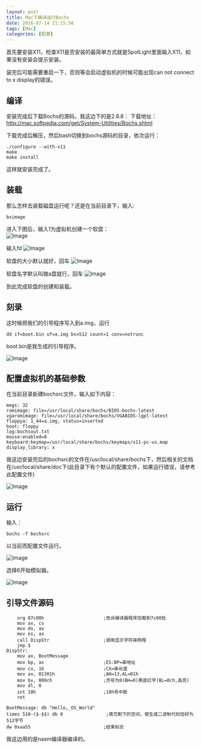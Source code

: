 ```yaml
---
layout: post
title: Mac下编译运行Bochs
date: 2016-07-14 21:15:58
tags: [Mac]
categories: [配置]
---
```

首先要安装X11，检查X11是否安装的最简单方式就是SpotLight里面输入X11，如果没有安装会提示安装。

装完后可能需要重启一下，否则等会启动虚拟机的时候可能出现can not connect to x display的错误。

##  编译

安装完成后下载Bochs的源码，我这边下的是2.6.8：
下载地址：http://mac.softpedia.com/get/System-Utilities/Bochs.shtml

下载完成后解压，然后bash切换到bochs源码的目录，依次运行：

    ./configure --with-x11
    make
    make install

这样就安装完成了。

##  装载
那么怎样去装载磁盘运行呢？还是在当前目录下，输入:

    bximage

进入下图后，输入1为虚拟机创建一个软盘：  
![Image](/images/2016-07-14-bochs-01.png)  

输入fd
![Image](/images/2016-07-14-bochs-02.png)  

软盘的大小默认就好，回车
![Image](/images/2016-07-14-bochs-03.png)  

软盘名字默认叫做a盘就行，回车
![Image](/images/2016-07-14-bochs-04.png)  

到此完成软盘的创建和装载。

##  刻录
这时候把我们的引导程序写入到a.img，运行

    dd if=boot.bin of=a.img bs=512 count=1 conv=notrunc

boot.bin是我生成的引导程序。

![Image](/images/2016-07-14-bochs-05.png)  

##  配置虚拟机的基础参数
在当前目录新建bochsrc文件，输入如下内容：

    megs: 32
    romimage: file=/usr/local/share/bochs/BIOS-bochs-latest
    vgaromimage: file=/usr/local/share/bochs/VGABIOS-lgpl-latest
    floppya: 1_44=a.img, status=inserted
    boot: floppy
    log:bochsout.txt
    mouse:enabled=0
    keyboard:keymap=/usr/local/share/bochs/keymaps/x11-pc-us.map
    display_library: x

我这边安装完后的bochsrc的文件在/usr/local/share/bochs下，然后相关的文档在/usr/local/share/doc下(此目录下有个默认的配置文件，如果运行错误，请参考此配置文件)

![Image](/images/2016-07-14-bochs-06.png)  

##  运行
输入：

    bochs -f bochsrc

以当前而配置文件运行。

![Image](/images/2016-07-14-bochs-07.png)  

选择6开始模拟器。

![Image](/images/2016-07-14-bochs-08.png)  

##  引导文件源码

        org 07c00h                      ;告诉编译器程序加载到7c00处
        mov ax, cs                      
        mov ds, ax
        mov es, ax
        call DispStr                    ;调用显示字符串例程
        jmp $
    DispStr:
        mov ax, BootMessage
        mov bp, ax                      ;ES:BP=串地址
        mov cx, 16                      ;CX=串长度
        mov ax, 01301h                  ;AH=13,AL=01h
        mov bx, 000ch                   ;页号为0(BH=0)黑底红字(BL=0ch,高亮)
        mov dl, 0
        int 10h                         ;10h号中断
        ret

    BootMessage: db "Hello,_OS_World"
    times 510-($-$$) db 0                ;填充剩下的空间，使生成二进制代码恰好为512字节
    dw 0xaa55                           ;结束标志

我这边用的是nasm编译器编译的。

